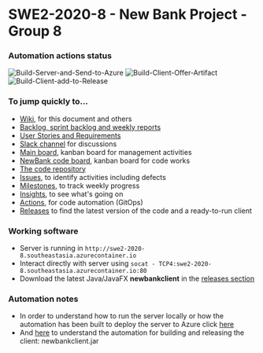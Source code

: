# SWE2-2020-8 - New Bank Project - Group 8

### Automation actions status
![Build-Server-and-Send-to-Azure](https://github.com/SWE2-2020-8/NewBank/workflows/Build-Server-and-Send-to-Azure/badge.svg)
![Build-Client-Offer-Artifact](https://github.com/SWE2-2020-8/NewBank/workflows/Build-Client-Offer-Artifact/badge.svg)
![Build-Client-add-to-Release](https://github.com/SWE2-2020-8/NewBank/workflows/Build-Client-add-to-Release/badge.svg)

### To jump quickly to...
- [Wiki](https://github.com/SWE2-2020-8/NewBank/wiki), for this document and others
- [Backlog, sprint backlog and weekly reports](https://github.com/SWE2-2020-8/NewBank/wiki/NewBank-backlog-and-sprints-page)
- [User Stories and Requirements](https://github.com/SWE2-2020-8/NewBank/wiki/User-Stories-and-Requirements)
- [Slack channel](https://join.slack.com/t/swe2-2020-8/shared_invite/zt-gj3iswzo-inC7jb3iaSAyQ1pEPR3jYQ) for discussions 
- [Main board](https://github.com/orgs/SWE2-2020-8/projects/1), kanban board for management activities
- [NewBank code board](https://github.com/SWE2-2020-8/NewBank/projects/1), kanban board for code works
- [The code repository](https://github.com/SWE2-2020-8/NewBank)
- [Issues](https://github.com/SWE2-2020-8/NewBank/issues), to identify activities including defects
- [Milestones](https://github.com/SWE2-2020-8/NewBank/milestones), to track weekly progress
- [Insights](https://github.com/SWE2-2020-8/NewBank/pulse), to see what's going on
- [Actions](https://github.com/SWE2-2020-8/NewBank/actions), for code automation (GitOps)
- [Releases](https://github.com/SWE2-2020-8/NewBank/releases/) to find the latest version of the code and a ready-to-run client

### Working software
* Server is running in `http://swe2-2020-8.southeastasia.azurecontainer.io`
* Interact directly with server using `socat - TCP4:swe2-2020-8.southeastasia.azurecontainer.io:80`
* Download the latest Java/JavaFX **newbankclient** in the [releases section](https://github.com/SWE2-2020-8/NewBank/releases)

### Automation notes
* In order to understand how to run the server locally or how the automation has been built to deploy the server to Azure click [here](https://github.com/SWE2-2020-8/NewBank/blob/master/server/Readme.md)
* And [here](https://github.com/SWE2-2020-8/NewBank/blob/master/client/Readme.md) to understand the automation for building and releasing the client: newbankclient.jar
